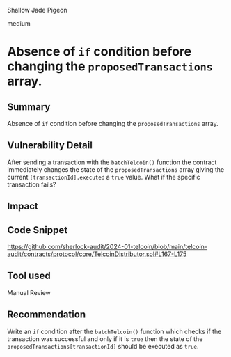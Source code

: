 Shallow Jade Pigeon

medium

# Absence of `if` condition before changing the `proposedTransactions` array.

## Summary
Absence of `if` condition before changing the `proposedTransactions` array.
## Vulnerability Detail
After sending a transaction with the `batchTelcoin()` function the contract immediately changes the state of the `proposedTransactions` array giving the current `[transactionId].executed` a `true` value. What if the specific transaction fails?
## Impact

## Code Snippet
https://github.com/sherlock-audit/2024-01-telcoin/blob/main/telcoin-audit/contracts/protocol/core/TelcoinDistributor.sol#L167-L175
## Tool used

Manual Review

## Recommendation
Write an `if` condition after the `batchTelcoin()` function which checks if the transaction was successful and only if it is `true` then the state of the `proposedTransactions[transactionId]` should be executed as `true`.